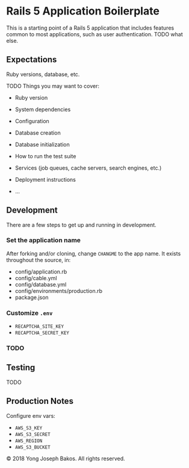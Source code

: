 # Rails 5 Application Boilerplate

This is a starting point of a Rails 5 application that includes features common
to most applications, such as user authentication. TODO what else.

## Expectations

Ruby versions, database, etc.

TODO Things you may want to cover:

* Ruby version

* System dependencies

* Configuration

* Database creation

* Database initialization

* How to run the test suite

* Services (job queues, cache servers, search engines, etc.)

* Deployment instructions

* ...


## Development

There are a few steps to get up and running in development.

### Set the application name

After forking and/or cloning, change `CHANGME` to the app name. It exists throughout the source, in:

* config/application.rb
* config/cable.yml
* config/database.yml
* config/environments/production.rb
* package.json

### Customize `.env`

* `RECAPTCHA_SITE_KEY`
* `RECAPTCHA_SECRET_KEY`

### TODO


## Testing

TODO


## Production Notes

Configure env vars:

* `AWS_S3_KEY`
* `AWS_S3_SECRET`
* `AWS_REGION`
* `AWS_S3_BUCKET`

&copy; 2018 Yong Joseph Bakos. All rights reserved.
